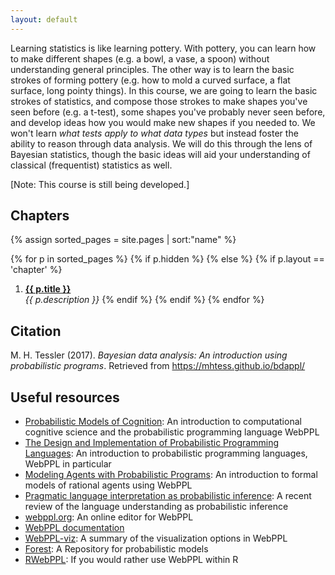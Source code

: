 ```yaml
---
layout: default
---
```


Learning statistics is like learning pottery. With pottery, you can learn how to make different shapes (e.g. a bowl, a vase, a spoon) without understanding general principles. The other way is to learn the basic strokes of forming pottery (e.g. how to mold a curved surface, a flat surface, long pointy things). In this course, we are going to learn the basic strokes of statistics, and compose those strokes to make shapes you've seen before (e.g. a t-test), some shapes you've probably never seen before, and develop ideas how you would make new shapes if you needed to. We won't learn *what tests apply to what data types* but instead foster the ability to reason through data analysis. We will do this through the lens of Bayesian statistics, though the basic ideas will aid your understanding of classical (frequentist) statistics as well.

[Note: This course is still being developed.]


## Chapters

{% assign sorted_pages = site.pages | sort:"name" %}

{% for p in sorted_pages %}
    {% if p.hidden %}
    {% else %}
        {% if p.layout == 'chapter' %}
1. **<a class="chapter-link" href="{{ site.baseurl }}{{ p.url }}">{{ p.title }}</a>**<br>
        <em>{{ p.description }}</em>
        {% endif %}
    {% endif %}
{% endfor %}

## Citation

M. H. Tessler (2017). *Bayesian data analysis: An introduction using probabilistic programs*. Retrieved <span class="date"></span> from https://mhtess.github.io/bdappl/

## Useful resources

- [Probabilistic Models of Cognition](https://probmods.org): An introduction to computational cognitive science and the probabilistic programming language WebPPL
- [The Design and Implementation of Probabilistic Programming Languages](http://dippl.org): An introduction to probabilistic programming languages, WebPPL in particular
- [Modeling Agents with Probabilistic Programs](http://agentmodels.org): An introduction to formal models of rational agents using WebPPL
- [Pragmatic language interpretation as probabilistic inference](http://langcog.stanford.edu/papers_new/goodman-2016-underrev.pdf): A recent review of the language understanding as probabilistic inference
- [webppl.org](http://webppl.org): An online editor for WebPPL
- [WebPPL documentation](http://webppl.readthedocs.io/en/master/)
- [WebPPL-viz](http://probmods.github.io/webppl-viz/): A summary of the visualization options in WebPPL
- [Forest](http://forestdb.org): A Repository for probabilistic models
- [RWebPPL](https://github.com/mhtess/rwebppl): If you would rather use WebPPL within R
